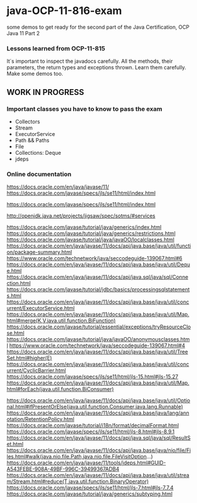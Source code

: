 
# java-OCP-11-816-exam
some demos to get ready for the second part of the Java Certification, OCP Java 11 Part 2


### Lessons learned from OCP-11-815
It´s important to inspect the javadocs carefully. 
All the methods, their parameters, the return types and exceptions thrown. Learn them carefully. Make some demos too.


## WORK IN PROGRESS
### Important classes you have to know to pass the exam
- Collectors
- Stream
- ExecutorService
- Path && Paths
- File
- Collections: Deque
- jdeps

### Online documentation
https://docs.oracle.com/en/java/javase/11/
https://docs.oracle.com/javase/specs/jls/se11/html/index.html


https://docs.oracle.com/javase/specs/jls/se11/html/index.html

http://openjdk.java.net/projects/jigsaw/spec/sotms/#services

https://docs.oracle.com/javase/tutorial/java/generics/index.html
https://docs.oracle.com/javase/tutorial/java/generics/restrictions.html
https://docs.oracle.com/javase/tutorial/java/javaOO/localclasses.html
https://docs.oracle.com/en/java/javase/11/docs/api/java.base/java/util/function/package-summary.html
https://www.oracle.com/technetwork/java/seccodeguide-139067.html#6
https://docs.oracle.com/en/java/javase/11/docs/api/java.base/java/util/Deque.html
https://docs.oracle.com/en/java/javase/11/docs/api/java.sql/java/sql/Connection.html
https://docs.oracle.com/javase/tutorial/jdbc/basics/processingsqlstatements.html
https://docs.oracle.com/en/java/javase/11/docs/api/java.base/java/util/concurrent/ExecutorService.html
https://docs.oracle.com/en/java/javase/11/docs/api/java.base/java/util/Map.html#merge(K,V,java.util.function.BiFunction)
https://docs.oracle.com/javase/tutorial/essential/exceptions/tryResourceClose.html
https://docs.oracle.com/javase/tutorial/java/javaOO/anonymousclasses.html
https://www.oracle.com/technetwork/java/seccodeguide-139067.html#4
https://docs.oracle.com/en/java/javase/11/docs/api/java.base/java/util/TreeSet.html#higher(E)
https://docs.oracle.com/en/java/javase/11/docs/api/java.base/java/util/concurrent/CyclicBarrier.html
https://docs.oracle.com/javase/specs/jls/se11/html/jls-15.html#jls-15.27
https://docs.oracle.com/en/java/javase/11/docs/api/java.base/java/util/Map.html#forEach(java.util.function.BiConsumer)

https://docs.oracle.com/en/java/javase/11/docs/api/java.base/java/util/Optional.html#ifPresentOrElse(java.util.function.Consumer,java.lang.Runnable)
https://docs.oracle.com/en/java/javase/11/docs/api/java.base/java/lang/annotation/RetentionPolicy.html
https://docs.oracle.com/javase/tutorial/i18n/format/decimalFormat.html
https://docs.oracle.com/javase/specs/jls/se11/html/jls-8.html#jls-8.9.1
https://docs.oracle.com/en/java/javase/11/docs/api/java.sql/java/sql/ResultSet.html
https://docs.oracle.com/en/java/javase/11/docs/api/java.base/java/nio/file/Files.html#walk(java.nio.file.Path,java.nio.file.FileVisitOption...)
https://docs.oracle.com/en/java/javase/11/tools/jdeps.html#GUID-A543FEBE-908A-49BF-996C-39499367ADB4
https://docs.oracle.com/en/java/javase/11/docs/api/java.base/java/util/stream/Stream.html#reduce(T,java.util.function.BinaryOperator)
https://docs.oracle.com/javase/specs/jls/se11/html/jls-7.html#jls-7.7.4
https://docs.oracle.com/javase/tutorial/java/generics/subtyping.html
